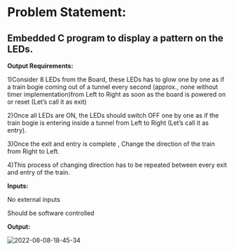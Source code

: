 # Problem Statement:

## Embedded C program to display a pattern on the LEDs.

 **Output Requirements:**

1)Consider 8 LEDs from the Board, these LEDs has to glow one by one as if a train bogie coming out of a tunnel every second (approx., none without timer implementation)from Left to Right as soon as the board is powered on or reset (Let’s call it as exit)

2)Once all LEDs are ON, the LEDs should switch OFF one by one as if the train bogie is entering inside a tunnel from Left to Right (Let’s call it as entry).

3)Once the exit and entry is complete , Change the direction of the train from Right to Left.

4)This process of changing direction has to be repeated between every exit and entry of the train.

**Inputs:**

No external inputs

Should be software controlled

**Output:**

![2022-08-08-18-45-34](https://user-images.githubusercontent.com/49518103/183427554-458dea74-d5f9-4edc-8ec1-0bb3bc0d415f.gif)
